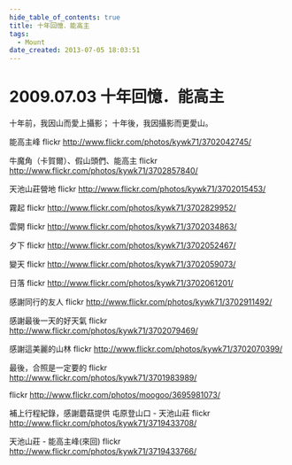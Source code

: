 ```yaml
---
hide_table_of_contents: true
title: 十年回憶．能高主
tags:
  - Mount
date_created: 2013-07-05 18:03:51
---
```


2009.07.03 十年回憶．能高主
========================

十年前，我因山而愛上攝影；
十年後，我因攝影而更愛山。

能高主峰
 flickr http://www.flickr.com/photos/kywk71/3702042745/ 

牛魔角（卡賀爾）、假山頭們、能高主
 flickr http://www.flickr.com/photos/kywk71/3702857840/ 

天池山莊營地
 flickr http://www.flickr.com/photos/kywk71/3702015453/ 

霧起
 flickr http://www.flickr.com/photos/kywk71/3702829952/ 

雲開
 flickr http://www.flickr.com/photos/kywk71/3702034863/ 

夕下
 flickr http://www.flickr.com/photos/kywk71/3702052467/ 

變天
 flickr http://www.flickr.com/photos/kywk71/3702059073/ 

日落
 flickr http://www.flickr.com/photos/kywk71/3702061201/ 

感謝同行的友人
 flickr http://www.flickr.com/photos/kywk71/3702911492/ 

感謝最後一天的好天氣
 flickr http://www.flickr.com/photos/kywk71/3702079469/ 

感謝這美麗的山林
 flickr http://www.flickr.com/photos/kywk71/3702070399/ 

最後，合照是一定要的
 flickr http://www.flickr.com/photos/kywk71/3701983989/ 

 flickr http://www.flickr.com/photos/moogoo/3695981073/ 

補上行程紀錄，感謝蘑菇提供
屯原登山口 - 天池山莊
 flickr http://www.flickr.com/photos/kywk71/3719433708/ 

天池山莊 - 能高主峰(來回)
 flickr http://www.flickr.com/photos/kywk71/3719433766/ 
